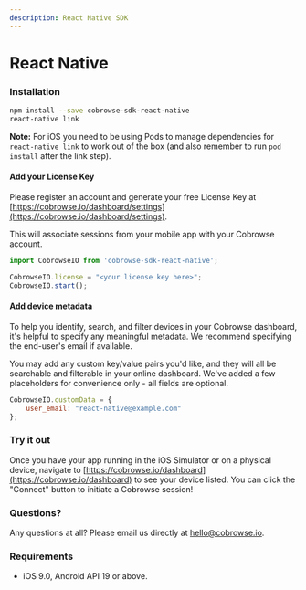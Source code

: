 ```yaml
---
description: React Native SDK
---
```


# React Native

### Installation

```bash
npm install --save cobrowse-sdk-react-native
react-native link
```

**Note:** For iOS you need to be using Pods to manage dependencies for `react-native link` to work out of the box \(and also remember to run `pod install` after the link step\).

#### Add your License Key

Please register an account and generate your free License Key at [https://cobrowse.io/dashboard/settings](https://cobrowse.io/dashboard/settings).

This will associate sessions from your mobile app with your Cobrowse account.

```javascript
import CobrowseIO from 'cobrowse-sdk-react-native';

CobrowseIO.license = "<your license key here>";
CobrowseIO.start();
```

#### Add device metadata

To help you identify, search, and filter devices in your Cobrowse dashboard, it's helpful to specify any meaningful metadata. We recommend specifying the end-user's email if available.

You may add any custom key/value pairs you'd like, and they will all be searchable and filterable in your online dashboard. We've added a few placeholders for convenience only - all fields are optional.

```javascript
CobrowseIO.customData = {
    user_email: "react-native@example.com"
};
```

### Try it out

Once you have your app running in the iOS Simulator or on a physical device, navigate to [https://cobrowse.io/dashboard](https://cobrowse.io/dashboard) to see your device listed. You can click the "Connect" button to initiate a Cobrowse session!

### Questions?

Any questions at all? Please email us directly at [hello@cobrowse.io](mailto:hello@cobrowse.io).

### Requirements

* iOS 9.0, Android API 19 or above.

